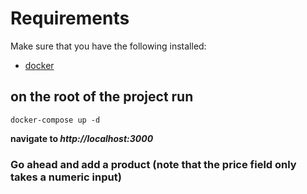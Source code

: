 # Requirements

Make sure that you have the following installed:

- [docker](https://docs.docker.com/desktop/install/windows-install/)

## on the root of the project run

`docker-compose up -d`

**navigate to *http://localhost:3000***

### Go ahead and add a product (note that the price field only takes a numeric input)
